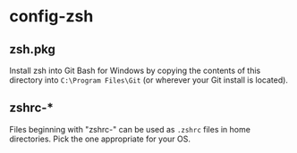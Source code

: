 # config-zsh

## zsh.pkg

Install zsh into Git Bash for Windows by copying the contents of this directory into `C:\Program Files\Git` (or wherever your Git install is located).

## zshrc-*

Files beginning with "zshrc-" can be used as `.zshrc` files in home directories. Pick the one appropriate for your OS.

